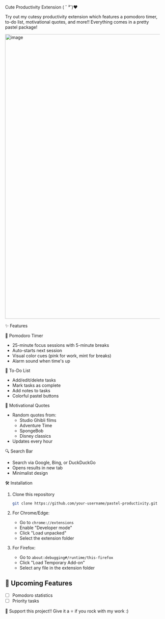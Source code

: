 
Cute Productivity Extension
( ˘ ³˘)♥︎

Try out my cutesy productivity extension which features a pomodoro timer, to-do list, motivational quotes, and more!! Everything comes in a pretty pastel package!

<img width="922" alt="image" src="https://github.com/user-attachments/assets/0b4bef25-ea9d-452f-96b1-f2af95d38517" />

✨ Features

🍅 Pomodoro Timer
- 25-minute focus sessions with 5-minute breaks
- Auto-starts next session
- Visual color cues (pink for work, mint for breaks)
- Alarm sound when time's up

📝 To-Do List
- Add/edit/delete tasks
- Mark tasks as complete
- Add notes to tasks
- Colorful pastel buttons

🌟 Motivational Quotes
- Random quotes from:
  - Studio Ghibli films
  - Adventure Time
  - SpongeBob
  - Disney classics
- Updates every hour

🔍 Search Bar
- Search via Google, Bing, or DuckDuckGo
- Opens results in new tab
- Minimalist design

🛠️ Installation

1. Clone this repository
   ```bash
   git clone https://github.com/your-username/pastel-productivity.git
   ```
2. For Chrome/Edge:
   - Go to `chrome://extensions`
   - Enable "Developer mode"
   - Click "Load unpacked"
   - Select the extension folder

3. For Firefox:
   - Go to `about:debugging#/runtime/this-firefox`
   - Click "Load Temporary Add-on"
   - Select any file in the extension folder


## 🌱 Upcoming Features
- [ ] Pomodoro statistics
- [ ] Priority tasks

💖 Support this project!! Give it a ⭐ if you rock with my work :)
